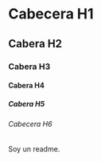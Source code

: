 # Cabecera H1

## Cabera H2

### Cabera H3

#### Cabera H4

##### Cabera H5

###### Cabecera H6

Soy un readme.



